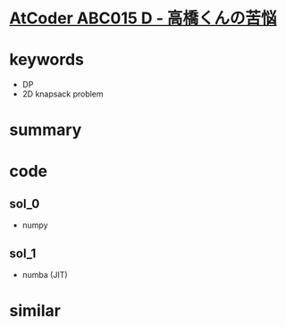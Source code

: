 # [AtCoder ABC015 D - 高橋くんの苦悩](https://atcoder.jp/contests/abc015/tasks/abc015_4)



# keywords 
- DP
- 2D knapsack problem

# summary 


# code 
## sol_0
- numpy

## sol_1
- numba (JIT)


# similar 

